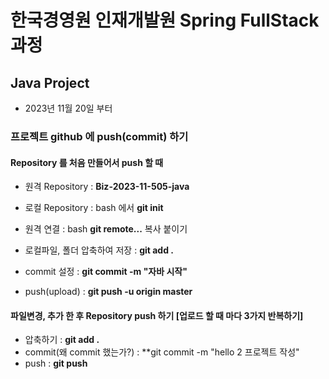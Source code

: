 # 한국경영원 인재개발원 Spring FullStack 과정

## Java Project
- 2023년 11월 20일 부터 

### 프로젝트 github 에 push(commit) 하기 
#### Repository 를 처음 만들어서 push 할 때
- 원격 Repository : **Biz-2023-11-505-java**
- 로컬 Repository : bash 에서 **git init**
- 원격 연결 : bash **git remote...** 복사 붙이기 

- 로컬파일, 폴더 압축하여 저장 : **git add .** 
- commit 설정 : **git commit -m "자바 시작"**
- push(upload) : **git push -u origin master**


#### 파일변경, 추가 한 후 Repository push 하기 [업로드 할 때 마다 3가지 반복하기]
- 압축하기 : **git add .**
- commit(왜 commit 했는가?) : **git commit -m "hello 2 프로젝트 작성"
- push : **git push**